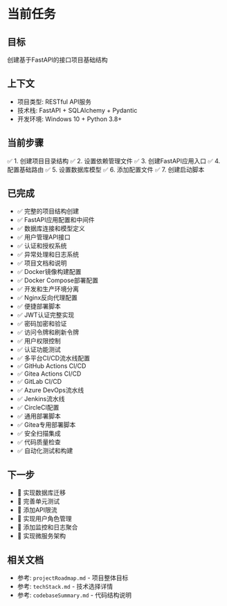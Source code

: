 # 当前任务

## 目标

创建基于FastAPI的接口项目基础结构

## 上下文

- 项目类型: RESTful API服务
- 技术栈: FastAPI + SQLAlchemy + Pydantic
- 开发环境: Windows 10 + Python 3.8+

## 当前步骤

✅ 1. 创建项目目录结构
✅ 2. 设置依赖管理文件
✅ 3. 创建FastAPI应用入口
✅ 4. 配置基础路由
✅ 5. 设置数据库模型
✅ 6. 添加配置文件
✅ 7. 创建启动脚本

## 已完成

- ✅ 完整的项目结构创建
- ✅ FastAPI应用配置和中间件
- ✅ 数据库连接和模型定义
- ✅ 用户管理API接口
- ✅ 认证和授权系统
- ✅ 异常处理和日志系统
- ✅ 项目文档和说明
- ✅ Docker镜像构建配置
- ✅ Docker Compose部署配置
- ✅ 开发和生产环境分离
- ✅ Nginx反向代理配置
- ✅ 便捷部署脚本
- ✅ JWT认证完整实现
- ✅ 密码加密和验证
- ✅ 访问令牌和刷新令牌
- ✅ 用户权限控制
- ✅ 认证功能测试
- ✅ 多平台CI/CD流水线配置
- ✅ GitHub Actions CI/CD
- ✅ Gitea Actions CI/CD
- ✅ GitLab CI/CD
- ✅ Azure DevOps流水线
- ✅ Jenkins流水线
- ✅ CircleCI配置
- ✅ 通用部署脚本
- ✅ Gitea专用部署脚本
- ✅ 安全扫描集成
- ✅ 代码质量检查
- ✅ 自动化测试和构建

## 下一步

- 🔄 实现数据库迁移
- 🔄 完善单元测试
- 🔄 添加API限流
- 🔄 实现用户角色管理
- 🔄 添加监控和日志聚合
- 🔄 实现微服务架构

## 相关文档

- 参考: `projectRoadmap.md` - 项目整体目标
- 参考: `techStack.md` - 技术选择详情
- 参考: `codebaseSummary.md` - 代码结构说明
